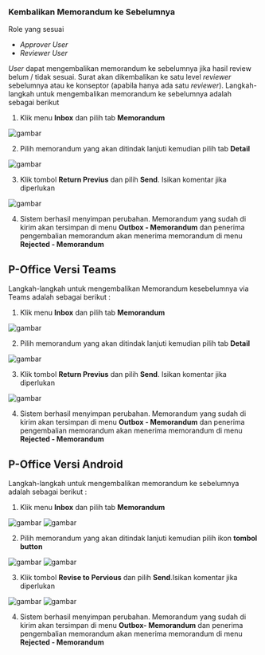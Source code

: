 ### Kembalikan Memorandum ke Sebelumnya

Role yang sesuai

- *Approver User*
- *Reviewer User*

*User* dapat mengembalikan memorandum ke sebelumnya jika hasil review belum / tidak sesuai. Surat akan dikembalikan ke satu level *reviewer* sebelumnya atau ke konseptor (apabila hanya ada satu *reviewer*). Langkah-langkah untuk mengembalikan memorandum ke sebelumnya adalah sebagai berikut

1. Klik menu **Inbox** dan pilih tab **Memorandum**

![gambar](Memorandum/MM_Web/MM-39.png)

2. Pilih memorandum yang akan ditindak lanjuti kemudian pilih tab **Detail**

![gambar](Memorandum/MM_Web/MM-40.png)

3. Klik tombol **Return Previus** dan pilih **Send**. Isikan komentar jika diperlukan

![gambar](Memorandum/MM_Web/MM-41.png)

4. Sistem berhasil menyimpan perubahan. Memorandum yang sudah di kirim akan tersimpan di menu **Outbox - Memorandum** dan penerima pengembalian memorandum akan menerima memorandum di menu **Rejected - Memorandum**

## **P-Office Versi Teams**

Langkah-langkah untuk mengembalikan Memorandum kesebelumnya via Teams adalah sebagai berikut :

1. Klik menu **Inbox** dan pilih tab **Memorandum**

![gambar](Memorandum/MM_Teams/MM39.png)

2. Pilih memorandum yang akan ditindak lanjuti kemudian pilih tab **Detail**

![gambar](Memorandum/MM_Teams/MM40.png)

3. Klik tombol **Return Previus** dan pilih **Send**. Isikan komentar jika diperlukan

![gambar](Memorandum/MM_Teams/MM41.png)

4. Sistem berhasil menyimpan perubahan. Memorandum yang sudah di kirim akan tersimpan di menu **Outbox - Memorandum** dan penerima pengembalian memorandum akan menerima memorandum di menu **Rejected - Memorandum**


## **P-Office Versi Android**

Langkah-langkah untuk mengembalikan memorandum ke sebelumnya adalah sebagai berikut :

1. Klik menu **Inbox** dan pilih tab **Memorandum**

![gambar](Memorandum/MM_Android/Kembalimemo/A01.jpg) ![gambar](Memorandum/MM_Android/Kembalimemo/A02.jpg)

2. Pilih memorandum yang akan ditindak lanjuti kemudian pilih ikon **tombol button**

![gambar](Memorandum/MM_Android/Kembalimemo/A03.jpg) ![gambar](Memorandum/MM_Android/Kembalimemo/A04.jpg)

3. Klik tombol **Revise to Pervious** dan pilih **Send**.Isikan komentar jika diperlukan

![gambar](Memorandum/MM_Android/Kembalimemo/A05.jpg) ![gambar](Memorandum/MM_Android/Kembalimemo/A06.jpg)

4. Sistem berhasil menyimpan perubahan. Memorandum yang sudah di kirim akan tersimpan di menu **Outbox- Memorandum** dan penerima pengembalian memorandum akan menerima memorandum di menu **Rejected - Memorandum**

